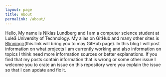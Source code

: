 ```yaml
---
layout: page
title: About
permalink: /about/
---
```

Hello, My name is Niklas Lundberg and I am a computer science student at Luleå University of Technology.
My alias on GitHub and many other sites is [Blinningjr](https://github.com/Blinningjr)(this link will bring you to may GitHub page).
In this blog I will post information on what projects I am currently working and also information on topics I think need more information sources or better explanations.
If you find that my posts contain information that is wrong or some other issue I welcome you to crate an issue on this repository were you explain the issue so that I can update and fix it.
